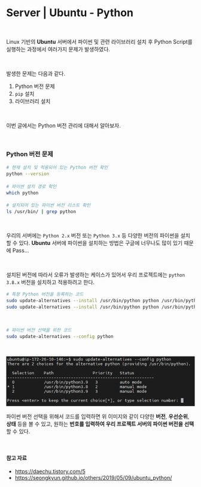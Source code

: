 # Server | Ubuntu - Python

</br>

Linux 기반의 **Ubuntu** 서버에서 파이썬 및 관련 라이브러리 설치 후 Python Script를 실행하는 과정에서 여러가지 문제가 발생하였다.

</br>

발생한 문제는 다음과 같다.

1. Python 버전 문제
2. `pip` 설치
3. 라이브러리 설치

</br>

이번 글에서는 Python 버전 관리에 대해서 알아보자.

</br>

### Python 버전 문제

```bash
# 현재 설치 및 적용되어 있는 Python 버전 확인
python --version

# 파이썬 설치 경로 확인
which python

# 설치되어 있는 파이썬 버전 리스트 확인
ls /usr/bin/ | grep python
```

<br>

우리의 서버에는 `Python 2.x` 버전 또는 `Python 3.x` 등 다양한 버전의 파이썬을 설치할 수 있다. **Ubuntu** 서버에 파이썬을 설치하는 방법은 구글에 너무나도 많이 있기 때문에 Pass...

<br>

설치된 버전에 따라서 오류가 발생하는 케이스가 있어서 우리 프로젝트에는 `python 3.8.x` 버전을 설치하고 적용하려고 한다.

```bash
# 특정 Python 버전을 등록하는 코드
sudo update-alternatives --install /usr/bin/python python /usr/bin/python3.6 1
sudo update-alternatives --install /usr/bin/python python /usr/bin/python3.8 2
```

<br>

```bash
# 파이썬 버전 선택을 위한 코드
sudo update-alternatives --config python
```

<br>

![image-20220328223500008](images/image-20220328223500008.png)

파이썬 버전 선택을 위해서 코드를 입력하면 위 이미지와 같이 다양한 **버전**, **우선순위**, **상태** 등을 볼 수 있고, 원하는 **번호를 입력하여 우리 프로젝트 서버의 파이썬 버전을 선택**할 수 있다.

</br>

#### 참고 자료

- https://daechu.tistory.com/5
- https://seongkyun.github.io/others/2019/05/09/ubuntu_python/